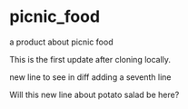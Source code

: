 # picnic_food
a product about picnic food

This is the first update after cloning locally.

new line to see in diff
adding a seventh line

Will this new line about potato salad be here?